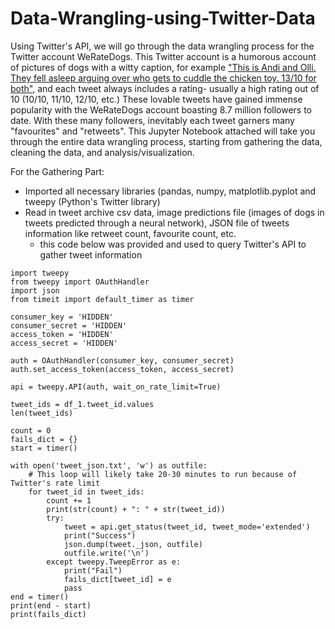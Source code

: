 # Data-Wrangling-using-Twitter-Data
Using Twitter's API, we will go through the data wrangling process for the Twitter account WeRateDogs. This Twitter account is a humorous account of pictures of dogs with a witty caption, for example ["This is Andi and Olli. They fell asleep arguing over who gets to cuddle the chicken toy. 13/10 for both"](https://twitter.com/dog_rates/status/1240080545306066945), and each tweet always includes a rating- usually a high rating out of 10 (10/10, 11/10, 12/10, etc.) These lovable tweets have gained immense popularity with the WeRateDogs account boasting 8.7 million followers to date. With these many followers, inevitably each tweet garners many "favourites" and "retweets". This Jupyter Notebook attached will take you through the entire data wrangling process, starting from gathering the data, cleaning the data, and analysis/visualization. 

For the Gathering Part:
- Imported all necessary libraries (pandas, numpy, matplotlib.pyplot and tweepy (Python's Twitter library)
- Read in tweet archive csv data, image predictions file (images of dogs in tweets predicted through a neural network), JSON file of tweets information like retweet count, favourite count, etc. 
  - this code below was provided and used to query Twitter's API to gather tweet information
```
import tweepy
from tweepy import OAuthHandler
import json
from timeit import default_timer as timer

consumer_key = 'HIDDEN'
consumer_secret = 'HIDDEN'
access_token = 'HIDDEN'
access_secret = 'HIDDEN'

auth = OAuthHandler(consumer_key, consumer_secret)
auth.set_access_token(access_token, access_secret)

api = tweepy.API(auth, wait_on_rate_limit=True)

tweet_ids = df_1.tweet_id.values
len(tweet_ids)

count = 0
fails_dict = {}
start = timer()

with open('tweet_json.txt', 'w') as outfile:
    # This loop will likely take 20-30 minutes to run because of Twitter's rate limit
    for tweet_id in tweet_ids:
        count += 1
        print(str(count) + ": " + str(tweet_id))
        try:
            tweet = api.get_status(tweet_id, tweet_mode='extended')
            print("Success")
            json.dump(tweet._json, outfile)
            outfile.write('\n')
        except tweepy.TweepError as e:
            print("Fail")
            fails_dict[tweet_id] = e
            pass
end = timer()
print(end - start)
print(fails_dict)
```


